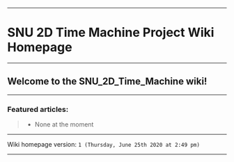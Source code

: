
***

# SNU 2D Time Machine Project Wiki Homepage

***

## Welcome to the SNU_2D_Time_Machine wiki!

***

### Featured articles:

> * None at the moment

***

Wiki homepage version: `1 (Thursday, June 25th 2020 at 2:49 pm)`

***
